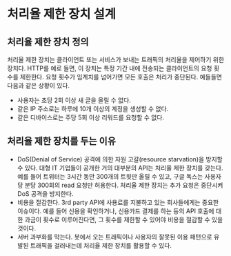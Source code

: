 # 처리율 제한 장치 설계

## 처리율 제한 장치 정의
처리율 제한 장치는 클라이언트 또는 서비스가 보내는 트래픽의 처리율을 제어하기 위한 장치다. HTTP를 예로 들면, 이 장치는 특정 기간 내에 전송되는 클라이언트의 요청 횟수를 제한한다. 요청 횟수가 임계치를 넘어가면 모든 호출은 처리가 중단된다. 
예들들면 다음과 같은 상황이 있다.
- 사용자는 초당 2회 이상 새 글을 올릴 수 없다.
- 같은 IP 주소로는 하루에 10개 이상의 계정을 생성할 수 없다.
- 같은 디바이스로는 주당 5회 이상 리워드를 요청할 수 없다.

## 처리율 제한 장치를 두는 이유
- DoS(Denial of Service) 공격에 의한 자원 고갈(resource starvation)을 방지할 수 있다. 대형 IT 기업들이 공개한 거의 대부분의 API는 처리율 제한 장치를 갖는다. 예를 들어 트위터는 3시간 동안 300개의 트윗만 올릴 수 있고, 구글 독스는 사용자당 분당 300회의 read 요청만 허용한다. 처리율 제한 장치는 추가 요청은 중단시켜 DoS 공격을 방지한다.
- 비용을 절감한다. 3rd party API에 사용료를 지불하고 있는 회사들에게는 중요한 이슈이다. 예를 들어 신용을 확인하거나, 신용카드 결제를 하는 등의 API 호출에 대한 과금이 횟수로 이루어진다면, 그 횟수를 제한할 수 있어야 비용을 절감할 수 있을 것이다. 
- 서버 과부화를 막는다. 봇에서 오는 트래픽이나 사용자의 잘못된 이용 패턴으로 유발된 트래픽을 걸러내는데 처리율 제한 장치를 활용할 수 있다. 

